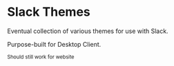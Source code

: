 # Slack Themes

Eventual collection of various themes for use with Slack.

Purpose-built for Desktop Client.

<sub>Should still work for website</sub>
